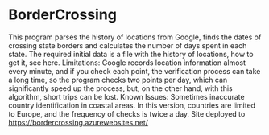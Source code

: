 # BorderCrossing

This program parses the history of locations from Google, finds the dates of crossing state borders and calculates the number of days spent in each state.
The required initial data is a file with the history of locations, how to get it, see here.
Limitations: Google records location information almost every minute, and if you check each point, the verification process can take a long time, so the program checks two points per day, which can significantly speed up the process, but, on the other hand, with this algorithm, short trips can be lost.
Known Issues: Sometimes inaccurate country identification in coastal areas. In this version, countries are limited to Europe, and the frequency of checks is twice a day.
Site deployed to https://bordercrossing.azurewebsites.net/
